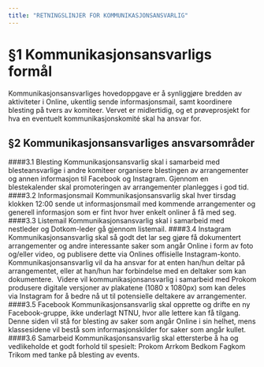 ```yaml
---
title: "RETNINGSLINJER FOR KOMMUNIKASJONSANSVARLIG"
---
```


# §1 Kommunikasjonsansvarligs formål
Kommunikasjonsansvarliges hovedoppgave er å synliggjøre bredden av aktiviteter i Online, ukentlig sende informasjonsmail, samt koordinere blesting på tvers av komiteer. Vervet er midlertidig, og et prøveprosjekt for hva en eventuelt kommunikasjonskomité skal ha ansvar for.
## §2 Kommunikasjonsansvarliges ansvarsområder
####3.1 Blesting Kommunikasjonsansvarlig skal i samarbeid med blesteansvarlige i andre komiteer organisere blestingen av arrangementer og annen informasjon til Facebook og Instagram. Gjennom en blestekalender skal promoteringen av arrangementer planlegges i god tid.
####3.2 Informasjonsmail
Kommunikasjonsansvarlig skal hver tirsdag klokken 12:00 sende ut informasjonsmail med kommende arrangementer og generell informasjon som er fint hvor hver enkelt onliner å få med seg.
####3.3 Listemail
Kommunikasjonsansvarlig skal i samarbeid med nestleder og Dotkom-leder gå gjennom listemail.
####3.4 Instagram
Kommunikasjonsansvarlig skal så godt det lar seg gjøre få dokumentert arrangementer og andre interessante saker som angår Online i form av foto og/eller video, og publisere dette via Onlines offisielle Instagram-konto. Kommunikasjonsansvarlig vil da ha ansvar for at enten han/hun deltar på arrangementet, eller at han/hun har forbindelse med en deltaker som kan dokumentere.  Videre vil kommunikasjonsansvarlig i samarbeid med Prokom produsere digitale versjoner av plakatene (1080 x 1080px) som kan deles via Instagram for å bedre nå ut til potensielle deltakere av arrangementer. 
####3.5 Facebook 
Kommunikasjonsansvarlig skal opprette og drifte en ny Facebook-gruppe, ikke underlagt NTNU, hvor alle lettere kan få tilgang. Denne siden vil stå for blesting av saker som angår Online i sin helhet, mens klassesidene vil bestå som informasjonskilder for saker som angår kullet. 
####3.6 Samarbeid
Kommunikasjonsansvarlig skal ettersterbe å ha og vedlikeholde et godt forhold til spesielt:
Prokom
Arrkom
Bedkom
Fagkom
Trikom
med tanke på blesting av events.